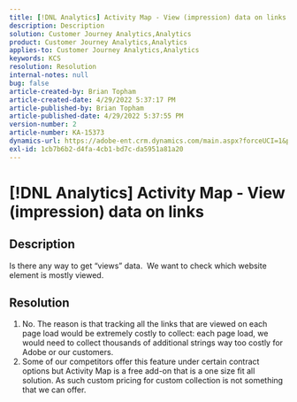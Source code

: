 ```yaml
---
title: [!DNL Analytics] Activity Map - View (impression) data on links
description: Description
solution: Customer Journey Analytics,Analytics
product: Customer Journey Analytics,Analytics
applies-to: Customer Journey Analytics,Analytics
keywords: KCS
resolution: Resolution
internal-notes: null
bug: false
article-created-by: Brian Topham
article-created-date: 4/29/2022 5:37:17 PM
article-published-by: Brian Topham
article-published-date: 4/29/2022 5:37:55 PM
version-number: 2
article-number: KA-15373
dynamics-url: https://adobe-ent.crm.dynamics.com/main.aspx?forceUCI=1&pagetype=entityrecord&etn=knowledgearticle&id=514f4802-e3c7-ec11-a7b6-0022480a10ee
exl-id: 1cb7b6b2-d4fa-4cb1-bd7c-da5951a81a20
---
```

# [!DNL Analytics] Activity Map - View (impression) data on links

## Description


Is there any way to get “views” data.  We want to check which website element is mostly viewed.


## Resolution


1. No. The reason is that tracking all the links that are viewed on each page load would be extremely costly to collect: each page load, we would need to collect thousands of additional strings  way too costly for Adobe or our customers.
2. Some of our competitors offer this feature under certain contract options but Activity Map is a free add-on that is a one size fit all solution. As such custom pricing for custom collection is not something that we can offer.
